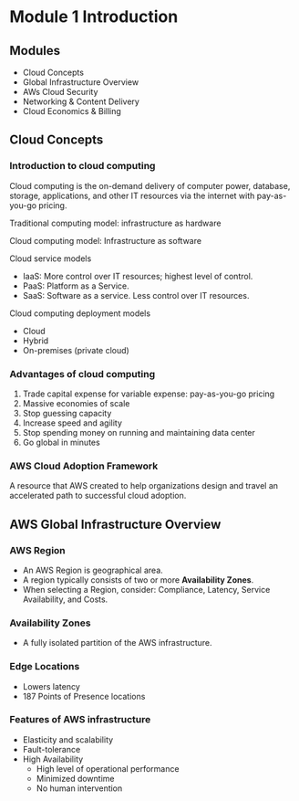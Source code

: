 # Module 1 Introduction

## Modules

- Cloud Concepts
- Global Infrastructure Overview
- AWs Cloud Security
- Networking & Content Delivery
- Cloud Economics & Billing

## Cloud Concepts

### Introduction to cloud computing

Cloud computing is the on-demand delivery of computer power, database, storage, applications, and other IT resources via
the internet with pay-as-you-go pricing.

Traditional computing model: infrastructure as hardware

Cloud computing model: Infrastructure as software

Cloud service models

- IaaS: More control over IT resources; highest level of control.
- PaaS: Platform as a Service.
- SaaS: Software as a service. Less control over IT resources.

Cloud computing deployment models

- Cloud
- Hybrid
- On-premises (private cloud)

### Advantages of cloud computing

1. Trade capital expense for variable expense: pay-as-you-go pricing
2. Massive economies of scale
3. Stop guessing capacity
4. Increase speed and agility
5. Stop spending money on running and maintaining data center
6. Go global in minutes

### AWS Cloud Adoption Framework

A resource that AWS created to help organizations design and travel an accelerated path to successful cloud adoption.

## AWS Global Infrastructure Overview

### AWS Region

- An AWS Region is geographical area.
- A region typically consists of two or more **Availability Zones**.
- When selecting a Region, consider: Compliance, Latency, Service Availability, and Costs.

### Availability Zones

- A fully isolated partition of the AWS infrastructure.

### Edge Locations

- Lowers latency
- 187 Points of Presence locations

### Features of AWS infrastructure

- Elasticity and scalability
- Fault-tolerance
- High Availability
  - High level of operational performance
  - Minimized downtime
  - No human intervention
